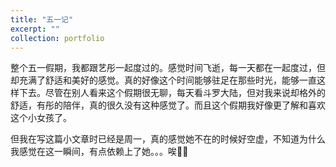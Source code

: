 ```yaml
---
title: "五一记"
excerpt: ""
collection: portfolio
---
```




整个五一假期，我都跟艺彤一起度过的。感觉时间飞逝，每一天都在一起度过，但却充满了舒适和美好的感觉。真的好像这个时间能够驻足在那些时光，能够一直这样下去。尽管在别人看来这个假期很无聊，每天看斗罗大陆，但对我来说却格外的舒适，有彤的陪伴，真的很久没有这种感觉了。而且这个假期我好像更了解和喜欢这个小女孩了。

但我在写这篇小文章时已经是周一，真的感觉她不在的时候好空虚，不知道为什么我感觉在这一瞬间，有点依赖上了她。。。唉😮‍💨












